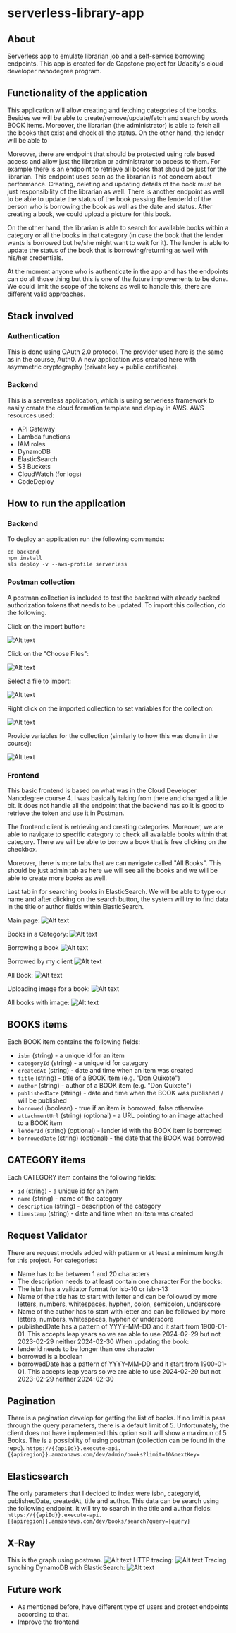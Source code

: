 # serverless-library-app

## About

Serverless app to emulate librarian job and a self-service borrowing endpoints.
This app is created for de Capstone project for Udacity's cloud developer nanodegree program.

## Functionality of the application

This application will allow creating and fetching categories of the books. Besides we will be able to create/remove/update/fetch and search by words BOOK items.
Moreover, the librarian (the administrator) is able to fetch all the books that exist and check all the status. On the other hand, the lender will be able to 

Moreover, there are endpoint that should be protected using role based access and allow just the librarian or administrator to access to them. For example there is an endpoint to retrieve all books that should be just for the librarian. This endpoint uses scan as the librarian is not concern about performance. Creating, deleting and updating details of the book must be just responsibility of the librarian as well. There is another endpoint as well to be able to update the status of the book passing the lenderId of the person who is borrowing the book as well as the date and status. After creating a book, we could upload a picture for this book.

On the other hand,  the librarian is able to search for available books within a category or all the books in that category (in case the book that the lender wants is borrowed but he/she might want to wait for it). The lender is able to update the status of the book that is borrowing/returning as well with his/her credentials.

At the moment anyone who is authenticate in the app and has the endpoints can do all those thing but this is one of the future improvements to be done. We could limit the scope of the tokens as well to handle this, there are different valid approaches.

## Stack involved
### Authentication 
This is done using OAuth 2.0 protocol. The provider used here is the same as in the course, Auth0. A new application was created here with asymmetric cryptography (private key + public certificate).

### Backend
This is a serverless application, which is using serverless framework to easily create the cloud formation template and deploy in AWS.
AWS resources used:
- API Gateway
- Lambda functions
- IAM roles
- DynamoDB
- ElasticSearch
- S3 Buckets
- CloudWatch (for logs)
- CodeDeploy

 
## How to run the application

### Backend

To deploy an application run the following commands:

```
cd backend
npm install
sls deploy -v --aws-profile serverless
```

### Postman collection

A postman collection is included to test the backend with already backed authorization tokens that needs to be updated.
To import this collection, do the following.

Click on the import button:

![Alt text](screenshots/postman/import-collection-1.png?raw=true "Image 1")


Click on the "Choose Files":

![Alt text](screenshots/postman/import-collection-2.png?raw=true "Image 2")


Select a file to import:

![Alt text](screenshots/postman/import-collection-3.png?raw=true "Image 3")


Right click on the imported collection to set variables for the collection:

![Alt text](screenshots/postman/import-collection-4.png?raw=true "Image 4")

Provide variables for the collection (similarly to how this was done in the course):

![Alt text](screenshots/postman/import-collection-5.png?raw=true "Image 5")

### Frontend
This basic frontend is based on what was in the Cloud Developer Nanodegree course 4. I was basically taking from there and changed a little bit. It does not handle all the endpoint that the backend has so it is good to retrieve the token and use it in Postman.

The frontend client is retrieving and creating categories. Moreover, we are able to navigate to specific category to check all available books within that category. There we will be able to borrow a book that is free clicking on the checkbox. 

Moreover, there is more tabs that we can navigate called "All Books". This should be just admin tab as here we will see all the books and we will be able to create more books as well.

Last tab in for searching books in ElasticSearch. We will be able to type our name and after clicking on the search button, the system will try to find data in the title or author fields within ElasticSearch.

Main page:
![Alt text](screenshots/frontend/mainPage.png?raw=true "Main page")

Books in a Category:
![Alt text](screenshots/frontend/insideCategory.png?raw=true "Inside Category")

Borrowing a book
![Alt text](screenshots/frontend/selfBorrowed.png?raw=true "Borrowed a book")

Borrowed by my client
![Alt text](screenshots/frontend/BorrowedByMe.png?raw=true "Borrowed by me")

All Book:
![Alt text](screenshots/frontend/adminBooksPage.png?raw=true "All book")

Uploading image for a book:
![Alt text](screenshots/frontend/uploadBookImage.png?raw=true "Upload Book Image")

All books with image:
![Alt text](screenshots/frontend/afterUploadingImage.png?raw=true "All books with image")


## BOOKS items

Each BOOK item contains the following fields:

* `isbn` (string) - a unique id for an item
* `categoryId` (string) - a unique id for category
* `createdAt` (string) - date and time when an item was created
* `title` (string) - title of a BOOK item (e.g. "Don Quixote")
* `author` (string) - author of a BOOK item (e.g. "Don Quixote")
* `publishedDate` (string) - date and time when the BOOK was published / will be published
* `borrowed` (boolean) - true if an item is borrowed, false otherwise
* `attachmentUrl` (string) (optional) - a URL pointing to an image attached to a BOOK item
* `lenderId` (string) (optional) - lender id with the BOOK item is borrowed
* `borrowedDate` (string) (optional) - the date that the BOOK was borrowed

## CATEGORY items

Each CATEGORY item contains the following fields:

* `id` (string) - a unique id for an item
* `name` (string) - name of the category
* `description` (string) - description of the category
* `timestamp` (string) - date and time when an item was created


## Request Validator
There are request models added with pattern or at least a minimum length for this project. For categories:
- Name has to be between 1 and 20 characters
- The description needs to at least contain one character
For the books:
- The isbn has a validator format for isb-10 or isbn-13
- Name of the title has to start with letter and can be followed by more letters, numbers, whitespaces, hyphen, colon, semicolon, underscore
- Name of the author has to start with letter and can be followed by more letters, numbers, whitespaces, hyphen or underscore
- publishedDate has a pattern of YYYY-MM-DD and it start from 1900-01-01. This accepts leap years so we are able to use 2024-02-29 but not 2023-02-29 neither 2024-02-30
When updating the book:
- lenderId needs to be longer than one character
- borrowed is a boolean
- borrowedDate has a pattern of YYYY-MM-DD and it start from 1900-01-01. This accepts leap years so we are able to use 2024-02-29 but not 2023-02-29 neither 2024-02-30

## Pagination
There is a pagination develop for getting the list of books. If no limit is pass through the query parameters, there is a default limit of 5.
Unfortunately, the client does not have implemented this option so it will show a maximun of 5 Books. The is a possibility of using postman (collection can be found in the repo).
`https://{{apiId}}.execute-api.{{apiregion}}.amazonaws.com/dev/admin/books?limit=10&nextKey=`

## Elasticsearch 
The only parameters that I decided to index were isbn, categoryId, publishedDate, createdAt, title and author. This data can be search using the following endpoint. It will try to search in the title and author fields:
`https://{{apiId}}.execute-api.{{apiregion}}.amazonaws.com/dev/books/search?query={query}`

## X-Ray
This is the graph using postman.
![Alt text](screenshots/full-xray.png?raw=true "X-Ray")
HTTP tracing:
![Alt text](screenshots/http-xray.png?raw=true "HTTP tracing")
Tracing synching DynamoDB with ElasticSearch:
![Alt text](screenshots/postman/ES-sync-xray.png?raw=true "Tracing when syncing DynamoDB with ElasticSearch")

## Future work
- As mentioned before, have different type of users and protect endpoints according to that.
- Improve the frontend